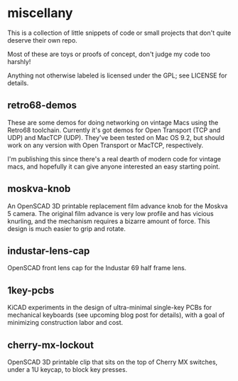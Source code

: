 miscellany
==========

This is a collection of little snippets of code or small projects that don't quite deserve their own repo.

Most of these are toys or proofs of concept, don't judge my code too harshly!

Anything not otherwise labeled is licensed under the GPL; see LICENSE for details.

retro68-demos
-------------
These are some demos for doing networking on vintage Macs using the Retro68 toolchain.  Currently it's got demos for Open Transport (TCP and UDP) and MacTCP (UDP).  They've been tested on Mac OS 9.2, but should work on any version with Open Transport or MacTCP, respectively.

I'm publishing this since there's a real dearth of modern code for vintage macs, and hopefully it can give anyone interested an easy starting point.

moskva-knob
-----------
An OpenSCAD 3D printable replacement film advance knob for the Moskva 5 camera.  The original film advance is very low profile and has vicious knurling, and the mechanism requires a bizarre amount of force.  This design is much easier to grip and rotate.

industar-lens-cap
-----------------
OpenSCAD front lens cap for the Industar 69 half frame lens.

1key-pcbs
---------
KiCAD experiments in the design of ultra-minimal single-key PCBs for mechanical keyboards (see upcoming blog post for details), with a goal of minimizing construction labor and cost.

cherry-mx-lockout
-----------------
OpenSCAD 3D printable clip that sits on the top of Cherry MX switches, under a 1U keycap, to block key presses.


